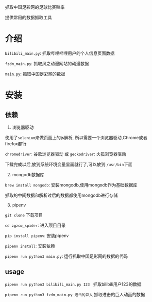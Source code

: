 抓取中国足彩网的足球比赛赔率

提供常用的数据抓取工具

# 介绍

`bilibili_main.py`: 抓取哔哩哔哩用户的个人信息页面数据

`fzdm_main.py`: 抓取风之动漫网站的动漫数据

`main.py`: 抓取中国足彩网的数据

# 安装

## 依赖

1. 浏览器驱动

使用了`selenium`来做页面上的js解析, 所以需要一个浏览器驱动,Chrome或者firefox都行

`chromedriver`: 谷歌浏览器驱动
或
`geckodriver`: 火狐浏览器驱动

下载完成以后,放到系统环境变量里面就行了,可以放到 `/usr/bin`下面

2. mongodb数据库

`brew install mongodb`: 安装mongodb,使用mongodb作为基础数据库

抓取的中间数据和解析过后的数据都使用mongodb进行存储

3. pipenv

`git clone`  下载项目

`cd zgzcw_spider`:   进入项目目录

`pip install pipenv`:  安装pipenv

`pipenv install`:  安装依赖

`pipenv run python3 main.py`: 运行抓取中国足彩网的数据的代码

## usage

`pipenv run python3 bilibili_main.py 123 ` 抓取bilibili用户123的数据

`pipenv run python3 fzdm_main.py 进击的巨人` 抓取进击的巨人动画的数据


